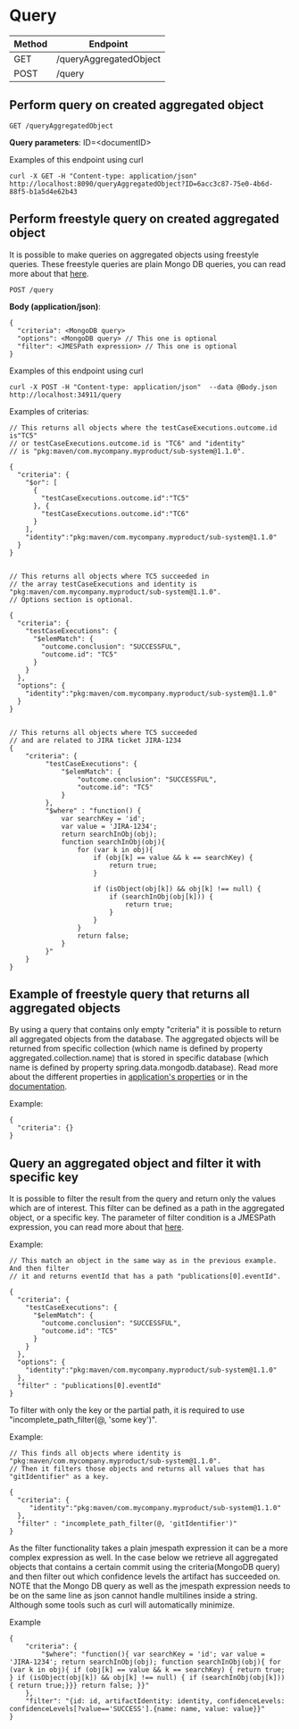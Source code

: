 # Query

|Method|Endpoint             |
|------|---------------------|
|GET   |/queryAggregatedObject|
|POST   |/query|

## Perform query on created aggregated object
    GET /queryAggregatedObject

**Query parameters**:
ID=\<documentID\>

Examples of this endpoint using curl

    curl -X GET -H "Content-type: application/json"  http://localhost:8090/queryAggregatedObject?ID=6acc3c87-75e0-4b6d-88f5-b1a5d4e62b43

## Perform freestyle query on created aggregated object
It is possible to make queries on aggregated objects using freestyle queries. These freestyle
queries are plain Mongo DB queries, you can read more about that [here](https://docs.mongodb.com/manual/tutorial/query-documents/).

    POST /query

**Body (application/json)**:

    {
      "criteria": <MongoDB query>
      "options": <MongoDB query> // This one is optional
      "filter": <JMESPath expression> // This one is optional
    }

Examples of this endpoint using curl

    curl -X POST -H "Content-type: application/json"  --data @Body.json http://localhost:34911/query

Examples of criterias:

    // This returns all objects where the testCaseExecutions.outcome.id is"TC5"
    // or testCaseExecutions.outcome.id is "TC6" and "identity"
    // is "pkg:maven/com.mycompany.myproduct/sub-system@1.1.0".

    {
      "criteria": {
        "$or": [
          {
            "testCaseExecutions.outcome.id":"TC5"
          }, {
            "testCaseExecutions.outcome.id":"TC6"
          }
        ],
        "identity":"pkg:maven/com.mycompany.myproduct/sub-system@1.1.0"
      }
    }


    // This returns all objects where TC5 succeeded in
    // the array testCaseExecutions and identity is "pkg:maven/com.mycompany.myproduct/sub-system@1.1.0".
    // Options section is optional.

    {
      "criteria": {
        "testCaseExecutions": {
          "$elemMatch": {
            "outcome.conclusion": "SUCCESSFUL",
            "outcome.id": "TC5"
          }
        }
      },
      "options": {
        "identity":"pkg:maven/com.mycompany.myproduct/sub-system@1.1.0"
      }
    }


    // This returns all objects where TC5 succeeded
    // and are related to JIRA ticket JIRA-1234
    {
        "criteria": {
             "testCaseExecutions": {
                 "$elemMatch": {
                     "outcome.conclusion": "SUCCESSFUL",
                     "outcome.id": "TC5"
                 }
             },
             "$where" : "function() {
                 var searchKey = 'id';
                 var value = 'JIRA-1234';
                 return searchInObj(obj);
                 function searchInObj(obj){
                     for (var k in obj){
                         if (obj[k] == value && k == searchKey) {
                             return true;
                         }

                         if (isObject(obj[k]) && obj[k] !== null) {
                             if (searchInObj(obj[k])) {
                                 return true;
                             }
                         }
                     }
                     return false;
                 }
             }"
        }
    }


## Example of freestyle query that returns all aggregated objects
By using a query that contains only empty "criteria" it is possible to return
all aggregated objects from the database. The aggregated objects will be
returned from specific collection (which name is defined by property
aggregated.collection.name) that is stored in specific database (which name is
defined by property spring.data.mongodb.database). Read more about the
different properties in [application's properties](https://github.com/eiffel-community/eiffel-intelligence/blob/master/src/main/resources/application.properties)
or in the [documentation](https://github.com/eiffel-community/eiffel-intelligence/blob/master/wiki/markdown/configuration.md).

Example:

    {
      "criteria": {}
    }


## Query an aggregated object and filter it with specific key
It is possible to filter the result from the query and return only the values
which are of interest. This filter can be defined as a path in the aggregated
object, or a specific key. The parameter of filter condition is a JMESPath 
expression, you can read more about that
[here](http://jmespath.org/tutorial.html#pipe-expressions).

Example:

    // This match an object in the same way as in the previous example. And then filter
    // it and returns eventId that has a path "publications[0].eventId".

    {
      "criteria": {
        "testCaseExecutions": {
          "$elemMatch": {
            "outcome.conclusion": "SUCCESSFUL",
            "outcome.id": "TC5"
          }
        }
      },
      "options": {
        "identity":"pkg:maven/com.mycompany.myproduct/sub-system@1.1.0"
      },
      "filter" : "publications[0].eventId"
    }


To filter with only the key or the partial path, it is required to use
"incomplete_path_filter(@, 'some key')".

Example:

    // This finds all objects where identity is "pkg:maven/com.mycompany.myproduct/sub-system@1.1.0".
    // Then it filters those objects and returns all values that has "gitIdentifier" as a key.

    {
      "criteria": {
         "identity":"pkg:maven/com.mycompany.myproduct/sub-system@1.1.0"
      },
      "filter" : "incomplete_path_filter(@, 'gitIdentifier')"
    }

As the filter functionality takes a plain jmespath expression it can be a more
complex expression as well. In the case below we retrieve all aggregated objects
that contains a certain commit using the criteria(MongoDB query) and then filter
out which confidence levels the artifact has succeeded on. NOTE that the Mongo
DB query as well as the jmespath expression needs to be on the same line as json
cannot handle multilines inside a string. Although some tools such as curl will
automatically minimize.

Example

    {
        "criteria": {
            "$where": "function(){ var searchKey = 'id'; var value = 'JIRA-1234'; return searchInObj(obj); function searchInObj(obj){ for (var k in obj){ if (obj[k] == value && k == searchKey) { return true;  } if (isObject(obj[k]) && obj[k] !== null) { if (searchInObj(obj[k])) { return true;}}} return false; }}"
        },
        "filter": "{id: id, artifactIdentity: identity, confidenceLevels: confidenceLevels[?value=='SUCCESS'].{name: name, value: value}}"
    }

